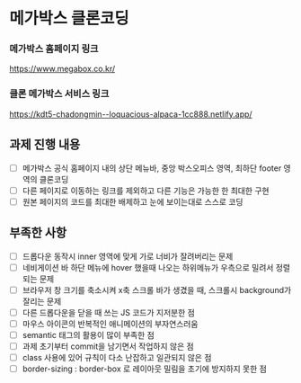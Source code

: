 # 메가박스 클론코딩

### 메가박스 홈페이지 링크

https://www.megabox.co.kr/

### 클론 메가박스 서비스 링크

https://kdt5-chadongmin--loquacious-alpaca-1cc888.netlify.app/

## 과제 진행 내용

- [ ] 메가박스 공식 홈페이지 내의 상단 메뉴바, 중앙 박스오피스 영역, 최하단 footer 영역의 클론코딩
- [ ] 다른 페이지로 이동하는 링크를 제외하고 다른 기능은 가능한 한 최대한 구현
- [ ] 원본 페이지의 코드를 최대한 배제하고 눈에 보이는대로 스스로 코딩

## 부족한 사항

- [ ] 드롭다운 동작시 inner 영역에 맞게 가로 너비가 잘려버리는 문제
- [ ] 네비게이션 바 하단 메뉴에 hover 했을때 나오는 하위메뉴가 우측으로 밀려서 정렬되는 문제
- [ ] 브라우저 창 크기를 축소시켜 x축 스크롤 바가 생겼을 때, 스크롤시 background가 잘리는 문제
- [ ] 다른 드롭다운을 닫을 때 쓰는 JS 코드가 지저분한 점
- [ ] 마우스 아이콘의 반복적인 애니메이션의 부자연스러움
- [ ] semantic 태그의 활용이 많이 부족한 점
- [ ] 과제 초기부터 commit을 남기면서 작업하지 않은 점
- [ ] class 사용에 있어 규칙이 다소 난잡하고 일관되지 않은 점
- [ ] border-sizing : border-box 로 레이아웃 밀림을 초기에 방지하지 못한 점
